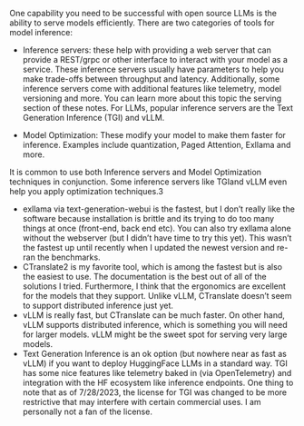 One capability you need to be successful with open source LLMs is the ability to serve models efficiently. There are two categories of tools for model inference:

- Inference servers: these help with providing a web server that can provide a REST/grpc or other interface to interact with your model as a service. These inference servers usually have parameters to help you make trade-offs between throughput and latency. Additionally, some inference servers come with additional features like telemetry, model versioning and more. You can learn more about this topic the serving section of these notes. For LLMs, popular inference servers are the Text Generation Inference (TGI) and vLLM.

- Model Optimization: These modify your model to make them faster for inference. Examples include quantization, Paged Attention, Exllama and more.

It is common to use both Inference servers and Model Optimization techniques in conjunction. Some inference servers like TGIand vLLM even help you apply optimization techniques.3

 - exllama via text-generation-webui is the fastest, but I don’t really like the software because installation is brittle and its trying to do too many things at once (front-end, back end etc). You can also try exllama alone without the webserver (but I didn’t have time to try this yet). This wasn’t the fastest up until recently when I updated the newest version and re-ran the benchmarks.
- CTranslate2 is my favorite tool, which is among the fastest but is also the easiest to use. The documentation is the best out of all of the solutions I tried. Furthermore, I think that the ergonomics are excellent for the models that they support. Unlike vLLM, CTranslate doesn’t seem to support distributed inference just yet.
- vLLM is really fast, but CTranslate can be much faster. On other hand, vLLM supports distributed inference, which is something you will need for larger models. vLLM might be the sweet spot for serving very large models.
- Text Generation Inference is an ok option (but nowhere near as fast as vLLM) if you want to deploy HuggingFace LLMs in a standard way. TGI has some nice features like telemetry baked in (via OpenTelemetry) and integration with the HF ecosystem like inference endpoints. One thing to note that as of 7/28/2023, the license for TGI was changed to be more restrictive that may interfere with certain commercial uses. I am personally not a fan of the license.
